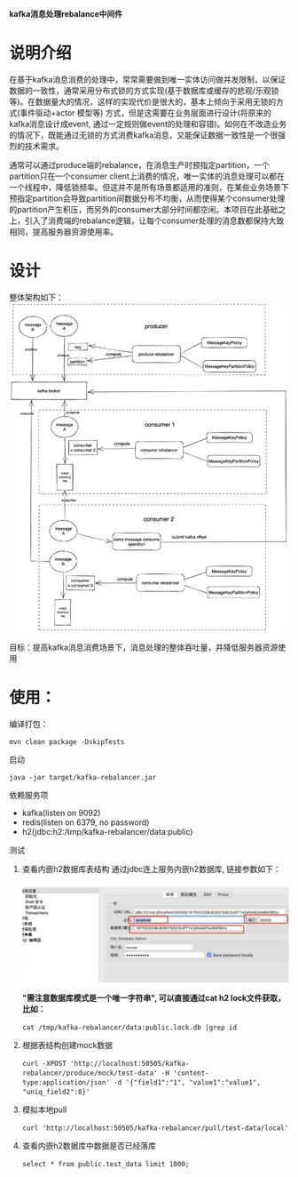 **kafka消息处理rebalance中间件**

# 说明介绍

在基于kafka消息消费的处理中，常常需要做到唯一实体访问做并发限制，以保证数据的一致性，通常采用分布式锁的方式实现(基于数据库或缓存的悲观/乐观锁等)。在数据量大的情况，这样的实现代价是很大的，基本上倾向于采用无锁的方式(事件驱动+actor 模型等) 方式，但是这需要在业务层面进行设计(将原来的kafka消息设计成event, 通过一定规则做event的处理和容错)。如何在不改造业务的情况下，既能通过无锁的方式消费kafka消息，又能保证数据一致性是一个很强烈的技术需求。

通常可以通过produce端的rebalance，在消息生产时预指定partition，一个partition只在一个consumer client上消费的情况，唯一实体的消息处理可以都在一个线程中，降低锁频率。但这并不是所有场景都适用的准则，在某些业务场景下预指定partition会导致partition间数据分布不均衡，从而使得某个consumer处理的partition产生积压，而另外的consumer大部分时间都空闲。本项目在此基础之上，引入了消费端的rebalance逻辑，让每个consumer处理的消息数都保持大致相同，提高服务器资源使用率。

# 设计

整体架构如下：![1683366825179](image/README/1683366825179.png)

目标：提高kafka消息消费场景下，消息处理的整体吞吐量，并降低服务器资源使用

# 使用：

编译打包：

```
mvn clean package -DskipTests
```

启动

```
java -jar target/kafka-rebalancer.jar
```

依赖服务项

* kafka(listen on 9092)
* redis(listen on 6379, no password)
* h2(jdbc:h2:/tmp/kafka-rebalancer/data:public)

测试

1. 查看内嵌h2数据库表结构
   通过jdbc连上服务内嵌h2数据库, 链接参数如下：

   ![1683361932573](image/README/1683361932573.png)

   **"需注意数据库模式是一个唯一字符串", 可以直接通过cat h2 lock文件获取，比如：**

   `cat /tmp/kafka-rebalancer/data:public.lock.db |grep id `
2. 根据表结构创建mock数据

   `curl -XPOST 'http://localhost:50505/kafka-rebalancer/produce/mock/test-data' -H 'content-type:application/json' -d '{"field1":"1", "value1":"value1", "uniq_field2":8}'`
3. 模拟本地pull

   `curl 'http://localhost:50505/kafka-rebalancer/pull/test-data/local'`
4. 查看内嵌h2数据库中数据是否已经落库

   `select * from public.test_data limit 1000;`
